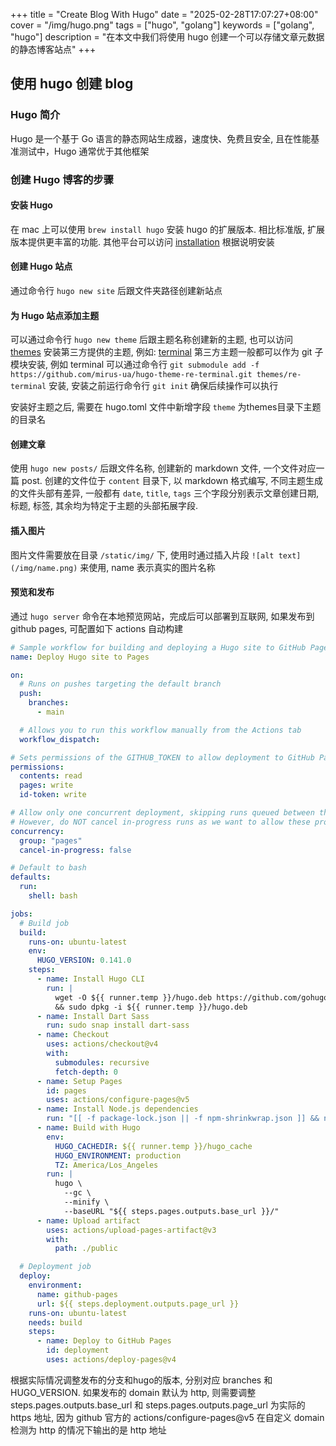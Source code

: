 +++
title = "Create Blog With Hugo"
date = "2025-02-28T17:07:27+08:00"
cover = "/img/hugo.png"
tags = ["hugo", "golang"]
keywords = ["golang", "hugo"]
description = "在本文中我们将使用 hugo 创建一个可以存储文章元数据的静态博客站点"
+++

## 使用 hugo 创建 blog

### Hugo 简介

Hugo 是一个基于 Go 语言的静态网站生成器，速度快、免费且安全, 且在性能基准测试中，Hugo 通常优于其他框架

### 创建 Hugo 博客的步骤

#### 安装 Hugo

在 mac 上可以使用 `brew install hugo` 安装 hugo 的扩展版本. 相比标准版, 扩展版本提供更丰富的功能. 其他平台可以访问 [installation](https://gohugo.io/installation/) 根据说明安装

#### 创建 Hugo 站点

通过命令行 `hugo new site` 后跟文件夹路径创建新站点

#### 为 Hugo 站点添加主题

可以通过命令行 `hugo new theme` 后跟主题名称创建新的主题, 也可以访问 [themes](https://themes.gohugo.io) 安装第三方提供的主题, 例如: [terminal](https://github.com/mirus-ua/hugo-theme-re-terminal)
第三方主题一般都可以作为 git 子模块安装, 例如 terminal 可以通过命令行 `git submodule add -f https://github.com/mirus-ua/hugo-theme-re-terminal.git themes/re-terminal` 安装, 安装之前运行命令行 `git init` 确保后续操作可以执行

安装好主题之后, 需要在 hugo.toml 文件中新增字段 `theme` 为themes目录下主题的目录名

#### 创建文章

使用 `hugo new posts/` 后跟文件名称, 创建新的 markdown 文件, 一个文件对应一篇 post. 创建的文件位于 `content` 目录下, 以 markdown 格式编写, 不同主题生成的文件头部有差异, 一般都有 `date`, `title`, `tags` 三个字段分别表示文章创建日期, 标题, 标签, 其余均为特定于主题的头部拓展字段.

#### 插入图片

图片文件需要放在目录 `/static/img/` 下, 使用时通过插入片段 `![alt text](/img/name.png)` 来使用, name 表示真实的图片名称

#### 预览和发布

通过 `hugo server` 命令在本地预览网站，完成后可以部署到互联网, 如果发布到 github pages, 可配置如下 actions 自动构建

```yaml
# Sample workflow for building and deploying a Hugo site to GitHub Pages
name: Deploy Hugo site to Pages

on:
  # Runs on pushes targeting the default branch
  push:
    branches:
      - main

  # Allows you to run this workflow manually from the Actions tab
  workflow_dispatch:

# Sets permissions of the GITHUB_TOKEN to allow deployment to GitHub Pages
permissions:
  contents: read
  pages: write
  id-token: write

# Allow only one concurrent deployment, skipping runs queued between the run in-progress and latest queued.
# However, do NOT cancel in-progress runs as we want to allow these production deployments to complete.
concurrency:
  group: "pages"
  cancel-in-progress: false

# Default to bash
defaults:
  run:
    shell: bash

jobs:
  # Build job
  build:
    runs-on: ubuntu-latest
    env:
      HUGO_VERSION: 0.141.0
    steps:
      - name: Install Hugo CLI
        run: |
          wget -O ${{ runner.temp }}/hugo.deb https://github.com/gohugoio/hugo/releases/download/v${HUGO_VERSION}/hugo_extended_${HUGO_VERSION}_linux-amd64.deb \
          && sudo dpkg -i ${{ runner.temp }}/hugo.deb
      - name: Install Dart Sass
        run: sudo snap install dart-sass
      - name: Checkout
        uses: actions/checkout@v4
        with:
          submodules: recursive
          fetch-depth: 0
      - name: Setup Pages
        id: pages
        uses: actions/configure-pages@v5
      - name: Install Node.js dependencies
        run: "[[ -f package-lock.json || -f npm-shrinkwrap.json ]] && npm ci || true"
      - name: Build with Hugo
        env:
          HUGO_CACHEDIR: ${{ runner.temp }}/hugo_cache
          HUGO_ENVIRONMENT: production
          TZ: America/Los_Angeles
        run: |
          hugo \
            --gc \
            --minify \
            --baseURL "${{ steps.pages.outputs.base_url }}/"
      - name: Upload artifact
        uses: actions/upload-pages-artifact@v3
        with:
          path: ./public

  # Deployment job
  deploy:
    environment:
      name: github-pages
      url: ${{ steps.deployment.outputs.page_url }}
    runs-on: ubuntu-latest
    needs: build
    steps:
      - name: Deploy to GitHub Pages
        id: deployment
        uses: actions/deploy-pages@v4
```

根据实际情况调整发布的分支和hugo的版本, 分别对应 branches 和 HUGO_VERSION. 如果发布的 domain 默认为 http, 则需要调整 steps.pages.outputs.base_url 和 steps.pages.outputs.page_url 为实际的 https 地址, 因为 github 官方的 actions/configure-pages@v5 在自定义 domain 检测为 http 的情况下输出的是 http 地址

